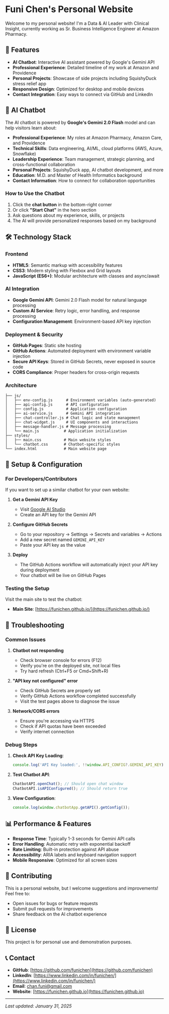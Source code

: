 # Funi Chen's Personal Website

Welcome to my personal website! I'm a Data & AI Leader with Clinical Insight, currently working as Sr. Business Intelligence Engineer at Amazon Pharmacy.

## 🌟 Features

- **AI Chatbot**: Interactive AI assistant powered by Google's Gemini API
- **Professional Experience**: Detailed timeline of my work at Amazon and Providence
- **Personal Projects**: Showcase of side projects including SquishyDuck stress relief app
- **Responsive Design**: Optimized for desktop and mobile devices
- **Contact Integration**: Easy ways to connect via GitHub and LinkedIn

## 🤖 AI Chatbot

The AI chatbot is powered by **Google's Gemini 2.0 Flash** model and can help visitors learn about:

- **Professional Experience**: My roles at Amazon Pharmacy, Amazon Care, and Providence
- **Technical Skills**: Data engineering, AI/ML, cloud platforms (AWS, Azure, Snowflake)
- **Leadership Experience**: Team management, strategic planning, and cross-functional collaboration
- **Personal Projects**: SquishyDuck app, AI chatbot development, and more
- **Education**: M.D. and Master of Health Informatics background
- **Contact Information**: How to connect for collaboration opportunities

### How to Use the Chatbot
1. Click the **chat button** in the bottom-right corner
2. Or click **"Start Chat"** in the hero section
3. Ask questions about my experience, skills, or projects
4. The AI will provide personalized responses based on my background

## 🛠 Technology Stack

### Frontend
- **HTML5**: Semantic markup with accessibility features
- **CSS3**: Modern styling with Flexbox and Grid layouts
- **JavaScript (ES6+)**: Modular architecture with classes and async/await

### AI Integration
- **Google Gemini API**: Gemini 2.0 Flash model for natural language processing
- **Custom AI Service**: Retry logic, error handling, and response processing
- **Configuration Management**: Environment-based API key injection

### Deployment & Security
- **GitHub Pages**: Static site hosting
- **GitHub Actions**: Automated deployment with environment variable injection
- **Secure API Keys**: Stored in GitHub Secrets, never exposed in source code
- **CORS Compliance**: Proper headers for cross-origin requests

### Architecture
```
├── js/
│   ├── env-config.js      # Environment variables (auto-generated)
│   ├── api-config.js      # API configuration
│   ├── config.js          # Application configuration
│   ├── ai-service.js      # Gemini API integration
│   ├── chat-controller.js # Chat logic and state management
│   ├── chat-widget.js     # UI components and interactions
│   ├── message-handler.js # Message processing
│   └── main.js           # Application initialization
├── styles/
│   ├── main.css          # Main website styles
│   └── chatbot.css       # Chatbot-specific styles
└── index.html            # Main website page
```

## 🚀 Setup & Configuration

### For Developers/Contributors

If you want to set up a similar chatbot for your own website:

1. **Get a Gemini API Key**
   - Visit [Google AI Studio](https://aistudio.google.com/app/apikey)
   - Create an API key for the Gemini API

2. **Configure GitHub Secrets**
   - Go to your repository → Settings → Secrets and variables → Actions
   - Add a new secret named `GEMINI_API_KEY`
   - Paste your API key as the value

3. **Deploy**
   - The GitHub Actions workflow will automatically inject your API key during deployment
   - Your chatbot will be live on GitHub Pages

### Testing the Setup

Visit the main site to test the chatbot:

- **Main Site**: [https://funichen.github.io/](https://funichen.github.io/)

## 🔧 Troubleshooting

### Common Issues

1. **Chatbot not responding**
   - Check browser console for errors (F12)
   - Verify you're on the deployed site, not local files
   - Try hard refresh (Ctrl+F5 or Cmd+Shift+R)

2. **"API key not configured" error**
   - Check GitHub Secrets are properly set
   - Verify GitHub Actions workflow completed successfully
   - Visit the test pages above to diagnose the issue

3. **Network/CORS errors**
   - Ensure you're accessing via HTTPS
   - Check if API quotas have been exceeded
   - Verify internet connection

### Debug Steps

1. **Check API Key Loading**:
   ```javascript
   console.log('API Key loaded:', !!window.API_CONFIG?.GEMINI_API_KEY);
   ```

2. **Test Chatbot API**:
   ```javascript
   ChatbotAPI.openChat(); // Should open chat window
   ChatbotAPI.isAPIConfigured(); // Should return true
   ```

3. **View Configuration**:
   ```javascript
   console.log(window.chatbotApp.getAPI().getConfig());
   ```

## 📊 Performance & Features

- **Response Time**: Typically 1-3 seconds for Gemini API calls
- **Error Handling**: Automatic retry with exponential backoff
- **Rate Limiting**: Built-in protection against API abuse
- **Accessibility**: ARIA labels and keyboard navigation support
- **Mobile Responsive**: Optimized for all screen sizes

## 🤝 Contributing

This is a personal website, but I welcome suggestions and improvements! Feel free to:

- Open issues for bugs or feature requests
- Submit pull requests for improvements
- Share feedback on the AI chatbot experience

## 📄 License

This project is for personal use and demonstration purposes.

## 📞 Contact

- **GitHub**: [https://github.com/funichen](https://github.com/funichen)
- **LinkedIn**: [https://www.linkedin.com/in/funichen/](https://www.linkedin.com/in/funichen/)
- **Email**: chan.funi@gmail.com
- **Website**: [https://funichen.github.io](https://funichen.github.io)

---

*Last updated: January 31, 2025*
